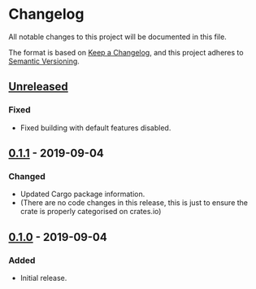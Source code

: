 # Changelog

All notable changes to this project will be documented in this file.

The format is based on [Keep a Changelog], and this project adheres to [Semantic Versioning].

## [Unreleased]
### Fixed
- Fixed building with default features disabled.

## [0.1.1] - 2019-09-04
### Changed
- Updated Cargo package information.
- (There are no code changes in this release, this is just to ensure the crate is properly
  categorised on crates.io)

## [0.1.0] - 2019-09-04
### Added
- Initial release.

[Keep a Changelog]: https://keepachangelog.com/en/1.0.0/
[Semantic Versioning]: https://semver.org/spec/v2.0.0.html
[Unreleased]: https://github.com/FaultyRAM/redshirt-rs/compare/v0.1.1...HEAD
[0.1.1]: https://github.com/FaultyRAM/redshirt-rs/compare/v0.1.0...v0.1.1
[0.1.0]: https://github.com/FaultyRAM/redshirt-rs/releases/tag/v0.1.0
